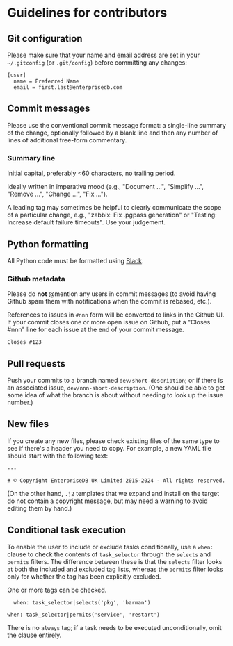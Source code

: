 Guidelines for contributors
===========================

## Git configuration

Please make sure that your name and email address are set in your
`~/.gitconfig` (or `.git/config`) before committing any changes:

```
[user]
  name = Preferred Name
  email = first.last@enterprisedb.com
```

## Commit messages

Please use the conventional commit message format: a single-line summary
of the change, optionally followed by a blank line and then any number
of lines of additional free-form commentary.

### Summary line

Initial capital, preferably <60 characters, no trailing period.

Ideally written in imperative mood (e.g., "Document …", "Simplify …",
"Remove …", "Change …", "Fix …").

A leading tag may sometimes be helpful to clearly communicate the scope
of a particular change, e.g., "zabbix: Fix .pgpass generation" or
"Testing: Increase default failure timeouts". Use your judgement.

## Python formatting

All Python code must be formatted using
[Black](https://github.com/psf/black).

### Github metadata

Please do **not** @mention any users in commit messages (to avoid having
Github spam them with notifications when the commit is rebased, etc.).

References to issues in `#nnn` form will be converted to links in the
Github UI. If your commit closes one or more open issue on Github, put
a "Closes #nnn" line for each issue at the end of your commit message.

```
Closes #123
```

## Pull requests

Push your commits to a branch named `dev/short-description`; or if there
is an associated issue, `dev/nnn-short-description`. (One should be able
to get some idea of what the branch is about without needing to look up
the issue number.)

## New files

If you create any new files, please check existing files of the same
type to see if there's a header you need to copy. For example, a new
YAML file should start with the following text:

```
---

# © Copyright EnterpriseDB UK Limited 2015-2024 - All rights reserved.

```

(On the other hand, `.j2` templates that we expand and install on the
target do not contain a copyright message, but may need a warning to
avoid editing them by hand.)

## Conditional task execution

To enable the user to include or exclude tasks conditionally, use a
`when:` clause to check the contents of `task_selector` through the
`selects` and `permits` filters. The difference between these is that
the `selects` filter looks at both the included and excluded tag lists,
whereas the `permits` filter looks only for whether the tag has been
explicitly excluded.

One or more tags can be checked.

```
  when: task_selector|selects('pkg', 'barman')
```

```
when: task_selector|permits('service', 'restart')
```

There is no `always` tag; if a task needs to be executed
unconditionally, omit the clause entirely.
